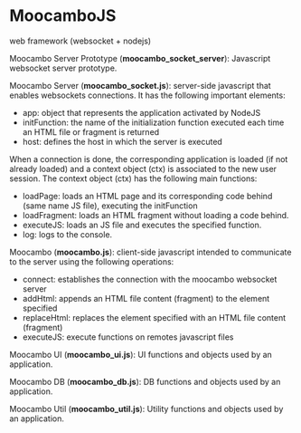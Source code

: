 # MoocamboJS
web framework (websocket + nodejs)

Moocambo Server Prototype (<b>moocambo_socket_server</b>): Javascript websocket server prototype.

Moocambo Server (<b>moocambo_socket.js</b>): server-side javascript that enables websockets connections. It has the following important elements:
- app: object that represents the application activated by NodeJS
- initFunction: the name of the initialization function executed each time an HTML file or fragment is returned
- host: defines the host in which the server is executed

When a connection is done, the corresponding application is loaded (if not already loaded)
and a context object (ctx) is associated to the new user session. The context object (ctx) has the following main functions:
- loadPage: loads an HTML page and its corresponding code behind (same name JS file), executing the initFunction
- loadFragment: loads an HTML fragment without loading a code behind. 
- executeJS: loads an JS file and executes the specified function.
- log: logs to the console.


Moocambo (<b>moocambo.js</b>): client-side javascript intended to communicate to the server using the following operations:
- connect: establishes the connection with the moocambo websocket server
- addHtml: appends an HTML file content (fragment) to the element specified
- replaceHtml: replaces the element specified with an HTML file content (fragment)
- executeJS: execute functions on remotes javascript files

Moocambo UI (<b>moocambo_ui.js</b>): UI functions and objects used by an application.

Moocambo DB (<b>moocambo_db.js</b>): DB functions and objects used by an application.

Moocambo Util (<b>moocambo_util.js</b>): Utility functions and objects used by an application.
